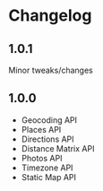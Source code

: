 # Changelog

## 1.0.1

Minor tweaks/changes

## 1.0.0

- Geocoding API
- Places API
- Directions API
- Distance Matrix API
- Photos API
- Timezone API
- Static Map API
